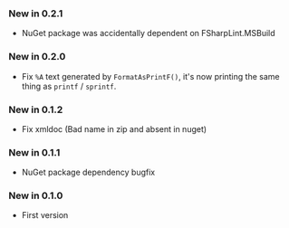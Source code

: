 ### New in 0.2.1

* NuGet package was accidentally dependent on FSharpLint.MSBuild

### New in 0.2.0

* Fix `%A` text generated by `FormatAsPrintF()`, it's now printing the same thing as `printf` / `sprintf`.

### New in 0.1.2

* Fix xmldoc (Bad name in zip and absent in nuget)

### New in 0.1.1

* NuGet package dependency bugfix

### New in 0.1.0

* First version

